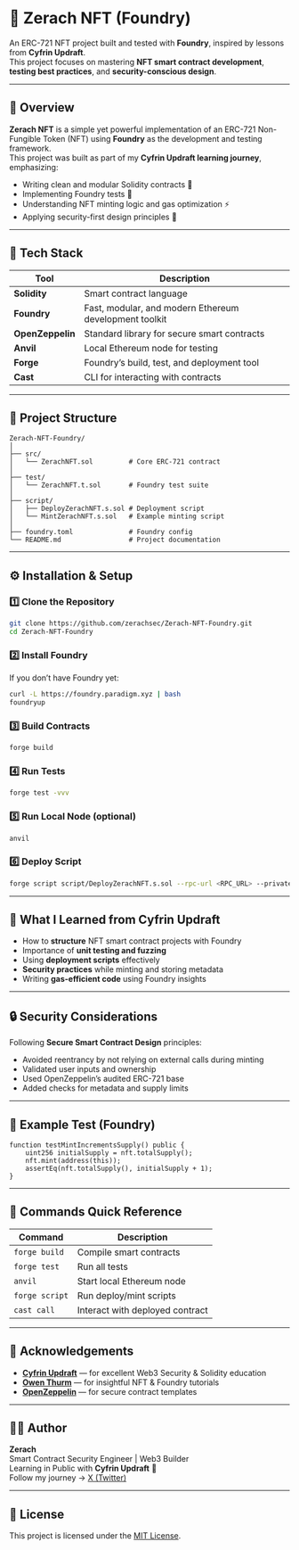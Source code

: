 # 🧱 Zerach NFT (Foundry)

An ERC-721 NFT project built and tested with **Foundry**, inspired by lessons from **Cyfrin Updraft**.  
This project focuses on mastering **NFT smart contract development**, **testing best practices**, and **security-conscious design**.

---

## 🚀 Overview

**Zerach NFT** is a simple yet powerful implementation of an ERC-721 Non-Fungible Token (NFT) using **Foundry** as the development and testing framework.  
This project was built as part of my **Cyfrin Updraft learning journey**, emphasizing:
- Writing clean and modular Solidity contracts 🧠  
- Implementing Foundry tests 🧪  
- Understanding NFT minting logic and gas optimization ⚡  
- Applying security-first design principles 🔐  

---

## 🧩 Tech Stack

| Tool | Description |
|------|--------------|
| **Solidity** | Smart contract language |
| **Foundry** | Fast, modular, and modern Ethereum development toolkit |
| **OpenZeppelin** | Standard library for secure smart contracts |
| **Anvil** | Local Ethereum node for testing |
| **Forge** | Foundry’s build, test, and deployment tool |
| **Cast** | CLI for interacting with contracts |

---

## 📁 Project Structure

```
Zerach-NFT-Foundry/
│
├── src/
│   └── ZerachNFT.sol         # Core ERC-721 contract
│
├── test/
│   └── ZerachNFT.t.sol       # Foundry test suite
│
├── script/
│   ├── DeployZerachNFT.s.sol # Deployment script
│   └── MintZerachNFT.s.sol   # Example minting script
│
├── foundry.toml              # Foundry config
└── README.md                 # Project documentation
```

---

## ⚙️ Installation & Setup

### 1️⃣ Clone the Repository
```bash
git clone https://github.com/zerachsec/Zerach-NFT-Foundry.git
cd Zerach-NFT-Foundry
```

### 2️⃣ Install Foundry
If you don’t have Foundry yet:
```bash
curl -L https://foundry.paradigm.xyz | bash
foundryup
```

### 3️⃣ Build Contracts
```bash
forge build
```

### 4️⃣ Run Tests
```bash
forge test -vvv
```

### 5️⃣ Run Local Node (optional)
```bash
anvil
```

### 6️⃣ Deploy Script
```bash
forge script script/DeployZerachNFT.s.sol --rpc-url <RPC_URL> --private-key <PRIVATE_KEY> --broadcast
```

---

## 🧠 What I Learned from Cyfrin Updraft

- How to **structure** NFT smart contract projects with Foundry  
- Importance of **unit testing and fuzzing**  
- Using **deployment scripts** effectively  
- **Security practices** while minting and storing metadata  
- Writing **gas-efficient code** using Foundry insights  

---

## 🔒 Security Considerations

Following **Secure Smart Contract Design** principles:
- Avoided reentrancy by not relying on external calls during minting  
- Validated user inputs and ownership  
- Used OpenZeppelin’s audited ERC-721 base  
- Added checks for metadata and supply limits  

---

## 🧪 Example Test (Foundry)

```solidity
function testMintIncrementsSupply() public {
    uint256 initialSupply = nft.totalSupply();
    nft.mint(address(this));
    assertEq(nft.totalSupply(), initialSupply + 1);
}
```

---

## 🧰 Commands Quick Reference

| Command | Description |
|----------|-------------|
| `forge build` | Compile smart contracts |
| `forge test` | Run all tests |
| `anvil` | Start local Ethereum node |
| `forge script` | Run deploy/mint scripts |
| `cast call` | Interact with deployed contract |

---

## 🌟 Acknowledgements

- [**Cyfrin Updraft**](https://updraft.cyfrin.io) — for excellent Web3 Security & Solidity education  
- [**Owen Thurm**](https://twitter.com/OwenThurm) — for insightful NFT & Foundry tutorials  
- [**OpenZeppelin**](https://docs.openzeppelin.com/contracts) — for secure contract templates  

---

## 🧑‍💻 Author

**Zerach**  
Smart Contract Security Engineer | Web3 Builder  
Learning in Public with **Cyfrin Updraft** 🧠  
Follow my journey → [X (Twitter)](https://x.com/zer4chsec)

---

## 📜 License

This project is licensed under the [MIT License](LICENSE).
